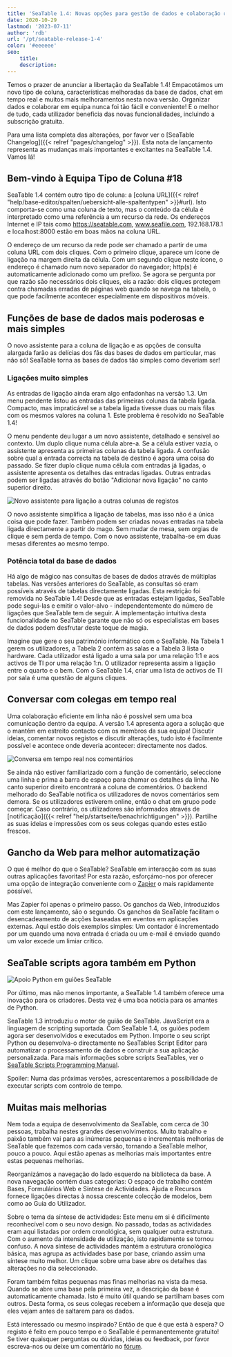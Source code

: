 ```yaml
---
title: 'SeaTable 1.4: Novas opções para gestão de dados e colaboração online - SeaTable'
date: 2020-10-29
lastmod: '2023-07-11'
author: 'rdb'
url: '/pt/seatable-release-1-4'
color: '#eeeeee'
seo:
    title:
    description:
---
```


Temos o prazer de anunciar a libertação da SeaTable 1.4! Empacotámos um novo tipo de coluna, características melhoradas da base de dados, chat em tempo real e muitos mais melhoramentos nesta nova versão. Organizar dados e colaborar em equipa nunca foi tão fácil e conveniente! E o melhor de tudo, cada utilizador beneficia das novas funcionalidades, incluindo a subscrição gratuita.

Para uma lista completa das alterações, por favor ver o [SeaTable Changelog]({{< relref "pages/changelog" >}}). Esta nota de lançamento representa as mudanças mais importantes e excitantes na SeaTable 1.4. Vamos lá!

## Bem-vindo à Equipa Tipo de Coluna #18

SeaTable 1.4 contém outro tipo de coluna: a [coluna URL]({{< relref "help/base-editor/spalten/uebersicht-alle-spaltentypen" >}}#url). Isto comporta-se como uma coluna de texto, mas o conteúdo da célula é interpretado como uma referência a um recurso da rede. Os endereços Internet e IP tais como https://seatable.com, www.seafile.com, 192.168.178.1 e localhost:8000 estão em boas mãos na coluna URL.

O endereço de um recurso da rede pode ser chamado a partir de uma coluna URL com dois cliques. Com o primeiro clique, aparece um ícone de ligação na margem direita da célula. Com um segundo clique neste ícone, o endereço é chamado num novo separador do navegador; http(s) é automaticamente adicionado como um prefixo. Se agora se pergunta por que razão são necessários dois cliques, eis a razão: dois cliques protegem contra chamadas erradas de páginas web quando se navega na tabela, o que pode facilmente acontecer especialmente em dispositivos móveis.

## Funções de base de dados mais poderosas e mais simples

O novo assistente para a coluna de ligação e as opções de consulta alargada farão as delícias dos fãs das bases de dados em particular, mas não só! SeaTable torna as bases de dados tão simples como deveriam ser!

### Ligações muito simples

As entradas de ligação ainda eram algo enfadonhas na versão 1.3. Um menu pendente listou as entradas das primeiras colunas da tabela ligada. Compacto, mas impraticável se a tabela ligada tivesse duas ou mais filas com os mesmos valores na coluna 1. Este problema é resolvido no SeaTable 1.4!

O menu pendente deu lugar a um novo assistente, detalhado e sensível ao contexto. Um duplo clique numa célula abre-a. Se a célula estiver vazia, o assistente apresenta as primeiras colunas da tabela ligada. A confusão sobre qual a entrada correcta na tabela de destino é agora uma coisa do passado. Se fizer duplo clique numa célula com entradas já ligadas, o assistente apresenta os detalhes das entradas ligadas. Outras entradas podem ser ligadas através do botão "Adicionar nova ligação" no canto superior direito.

![Novo assistente para ligação a outras colunas de registos](linking-dialog.png)

O novo assistente simplifica a ligação de tabelas, mas isso não é a única coisa que pode fazer. Também podem ser criadas novas entradas na tabela ligada directamente a partir do mago. Sem mudar de mesa, sem orgias de clique e sem perda de tempo. Com o novo assistente, trabalha-se em duas mesas diferentes ao mesmo tempo.

### Potência total da base de dados

Há algo de mágico nas consultas de bases de dados através de múltiplas tabelas. Nas versões anteriores do SeaTable, as consultas só eram possíveis através de tabelas directamente ligadas. Esta restrição foi removida no SeaTable 1.4! Desde que as entradas estejam ligadas, SeaTable pode segui-las e emitir o valor-alvo - independentemente do número de ligações que SeaTable tem de seguir. A implementação intuitiva desta funcionalidade no SeaTable garante que não só os especialistas em bases de dados podem desfrutar deste toque de magia.

Imagine que gere o seu património informático com o SeaTable. Na Tabela 1 gerem os utilizadores, a Tabela 2 contém as salas e a Tabela 3 lista o hardware. Cada utilizador está ligado a uma sala por uma relação 1:1 e aos activos de TI por uma relação 1:n. O utilizador representa assim a ligação entre o quarto e o bem. Com o SeaTable 1.4, criar uma lista de activos de TI por sala é uma questão de alguns cliques.

## Conversar com colegas em tempo real

Uma colaboração eficiente em linha não é possível sem uma boa comunicação dentro da equipa. A versão 1.4 apresenta agora a solução que o mantém em estreito contacto com os membros da sua equipa! Discutir ideias, comentar novos registos e discutir alterações, tudo isto é facilmente possível e acontece onde deveria acontecer: directamente nos dados.

![Conversa em tempo real nos comentários](comment-chat.png)

Se ainda não estiver familiarizado com a função de comentário, seleccione uma linha e prima a barra de espaço para chamar os detalhes da linha. No canto superior direito encontrará a coluna de comentários. O backend melhorado do SeaTable notifica os utilizadores de novos comentários sem demora. Se os utilizadores estiverem online, então o chat em grupo pode começar. Caso contrário, os utilizadores são informados através de [notificação]({{< relref "help/startseite/benachrichtigungen" >}}). Partilhe as suas ideias e impressões com os seus colegas quando estes estão frescos.

## Gancho da Web para melhor automatização

O que é melhor do que o SeaTable? SeaTable em interacção com as suas outras aplicações favoritas! Por esta razão, esforçámo-nos por oferecer uma opção de integração conveniente com o [Zapier](https://zapier.com/apps/seatable/integrations) o mais rapidamente possível.

Mas Zapier foi apenas o primeiro passo. Os ganchos da Web, introduzidos com este lançamento, são o segundo. Os ganchos da SeaTable facilitam o desencadeamento de acções baseadas em eventos em aplicações externas. Aqui estão dois exemplos simples: Um contador é incrementado por um quando uma nova entrada é criada ou um e-mail é enviado quando um valor excede um limiar crítico.

## SeaTable scripts agora também em Python

![Apoio Python em guiões SeaTable](python.png)

Por último, mas não menos importante, a SeaTable 1.4 também oferece uma inovação para os criadores. Desta vez é uma boa notícia para os amantes de Python.

SeaTable 1.3 introduziu o motor de guião de SeaTable. JavaScript era a linguagem de scripting suportada. Com SeaTable 1.4, os guiões podem agora ser desenvolvidos e executados em Python. Importe o seu script Python ou desenvolva-o directamente no SeaTables Script Editor para automatizar o processamento de dados e construir a sua aplicação personalizada. Para mais informações sobre scripts SeaTables, ver o [SeaTable Scripts Programming Manual](https://seatable.github.io/seatable-scripts/).

Spoiler: Numa das próximas versões, acrescentaremos a possibilidade de executar scripts com controlo de tempo.

## Muitas mais melhorias

Nem toda a equipa de desenvolvimento da SeaTable, com cerca de 30 pessoas, trabalha nestes grandes desenvolvimentos. Muito trabalho e paixão também vai para as inúmeras pequenas e incrementais melhorias de SeaTable que fazemos com cada versão, tornando a SeaTable melhor, pouco a pouco. Aqui estão apenas as melhorias mais importantes entre estas pequenas melhorias.

Reorganizámos a navegação do lado esquerdo na biblioteca da base. A nova navegação contém duas categorias: O espaço de trabalho contém Bases, Formulários Web e Síntese de Actividades. Ajuda e Recursos fornece ligações directas à nossa crescente colecção de modelos, bem como ao Guia do Utilizador.

Sobre o tema da síntese de actividades: Este menu em si é dificilmente reconhecível com o seu novo design. No passado, todas as actividades eram aqui listadas por ordem cronológica, sem qualquer outra estrutura. Com o aumento da intensidade de utilização, isto rapidamente se tornou confuso. A nova síntese de actividades mantém a estrutura cronológica básica, mas agrupa as actividades base por base, criando assim uma síntese muito melhor. Um clique sobre uma base abre os detalhes das alterações no dia seleccionado.

Foram também feitas pequenas mas finas melhorias na vista da mesa. Quando se abre uma base pela primeira vez, a descrição da base é automaticamente chamada. Isto é muito útil quando se partilham bases com outros. Desta forma, os seus colegas recebem a informação que deseja que eles vejam antes de saltarem para os dados.

Está interessado ou mesmo inspirado? Então de que é que está à espera? O registo é feito em pouco tempo e o SeaTable é permanentemente gratuito! Se tiver quaisquer perguntas ou dúvidas, ideias ou feedback, por favor escreva-nos ou deixe um comentário no [fórum](https://forum.seatable.com).
